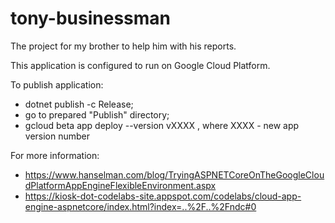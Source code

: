 # tony-businessman
The project for my brother to help him with his reports.


This application is configured to run on Google Cloud Platform.

To publish application:

- dotnet publish -c Release;
- go to prepared "Publish" directory;
- gcloud beta app deploy --version vXXXX , where XXXX - new app version number

For more information:

- https://www.hanselman.com/blog/TryingASPNETCoreOnTheGoogleCloudPlatformAppEngineFlexibleEnvironment.aspx
- https://kiosk-dot-codelabs-site.appspot.com/codelabs/cloud-app-engine-aspnetcore/index.html?index=..%2F..%2Fndc#0
